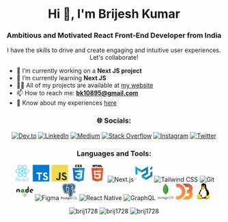 <h1 align="center">Hi 👋, I'm Brijesh Kumar</h1>
<h3 align="center">Ambitious and Motivated React Front-End Developer from India</h3>

<p align="center">
  I have the skills to drive and create engaging and intuitive user experiences. Let's collaborate!
</p>

- 🔭 I’m currently working on a **Next JS project**
- 🌱 I’m currently learning **Next JS**
- 👨‍💻 All of my projects are available at [my website](https://www.brijesh.app/)
- 📫 How to reach me: **bk10895@gmail.com**
- 📄 Know about my experiences [here](https://www.brijesh.app/brijesh_resume.pdf)

<h3 align="center">🌐 Socials:</h3>
<p align="center">
  <a href="https://dev.to/brij1728" target="blank"><img alt="Dev.to" src="https://img.shields.io/badge/DEV.TO-0A0A0A?style=for-the-badge&logo=dev.to&logoColor=white"/></a>
  <a href="https://www.linkedin.com/in/brijeshapp/" target="blank"><img alt="LinkedIn" src="https://img.shields.io/badge/LINKEDIN-0077B5?style=for-the-badge&logo=linkedin&logoColor=white"/></a>
  <a href="https://bk10895.medium.com/" target="blank"><img alt="Medium" src="https://img.shields.io/badge/MEDIUM-12100E?style=for-the-badge&logo=medium&logoColor=white"/></a>
  <a href="https://stackoverflow.com/users/24711935/brijesh-kumar" target="blank"><img alt="Stack Overflow" src="https://img.shields.io/badge/STACK%20OVERFLOW-FE7A16?style=for-the-badge&logo=stack-overflow&logoColor=white"/></a>
  <a href="https://www.instagram.com/brij.1728/" target="blank"><img alt="Instagram" src="https://img.shields.io/badge/INSTAGRAM-E4405F?style=for-the-badge&logo=instagram&logoColor=white"/></a>
<a href="https://twitter.com/bk10895" target="blank">
  <img alt="Twitter" src="https://img.shields.io/badge/-Twitter-000000?style=for-the-badge&logo=x&logoColor=white"/>
</a>

</p>

<h3 align="center">Languages and Tools:</h3>
<p align="center">
  <img src="https://raw.githubusercontent.com/devicons/devicon/master/icons/react/react-original-wordmark.svg" alt="React" width="40" height="40"/>
  <img src="https://raw.githubusercontent.com/devicons/devicon/master/icons/typescript/typescript-original.svg" alt="TypeScript" width="40" height="40"/>
  <img src="https://raw.githubusercontent.com/devicons/devicon/master/icons/javascript/javascript-original.svg" alt="JavaScript" width="40" height="40"/>
  <img src="https://raw.githubusercontent.com/devicons/devicon/master/icons/css3/css3-original-wordmark.svg" alt="CSS3" width="40" height="40"/>
  <img src="https://raw.githubusercontent.com/devicons/devicon/master/icons/html5/html5-original-wordmark.svg" alt="HTML5" width="40" height="40"/>
  <img src="https://cdn.worldvectorlogo.com/logos/nextjs-2.svg" alt="Next.js" width="40" height="40"/>
  <img src="https://raw.githubusercontent.com/devicons/devicon/master/icons/materialui/materialui-original.svg" alt="Material-UI" width="40" height="40"/>
  <img src="https://www.vectorlogo.zone/logos/tailwindcss/tailwindcss-icon.svg" alt="Tailwind CSS" width="40" height="40"/>
  <img src="https://www.vectorlogo.zone/logos/git-scm/git-scm-icon.svg" alt="Git" width="40" height="40"/>
  <img src="https://raw.githubusercontent.com/devicons/devicon/master/icons/nodejs/nodejs-original-wordmark.svg" alt="Node.js" width="40" height="40"/>
  <img src="https://www.vectorlogo.zone/logos/figma/figma-icon.svg" alt="Figma" width="40" height="40"/>
  <img src="https://raw.githubusercontent.com/devicons/devicon/master/icons/postgresql/postgresql-original-wordmark.svg" alt="PostgreSQL" width="40" height="40"/>
  <img src="https://reactnative.dev/img/header_logo.svg" alt="React Native" width="40" height="40"/>
  <img src="https://www.vectorlogo.zone/logos/graphql/graphql-icon.svg" alt="GraphQL" width="40" height="40"/>
  <img src="https://raw.githubusercontent.com/devicons/devicon/master/icons/mongodb/mongodb-original-wordmark.svg" alt="MongoDB" width="40" height="40"/>
  <img src="https://raw.githubusercontent.com/devicons/devicon/master/icons/d3js/d3js-original.svg" alt="D3.js" width="40" height="40"/>
  <img src="https://raw.githubusercontent.com/devicons/devicon/master/icons/linux/linux-original.svg" alt="Linux" width="40" height="40"/>
</p>

<p align="center">
  <img src="https://github-readme-stats.vercel.app/api/top-langs?username=brij1728&show_icons=true&locale=en&layout=compact" alt="brij1728" />
  <img src="https://github-readme-stats.vercel.app/api?username=brij1728&show_icons=true&locale=en" alt="brij1728" />
  <img src="https://github-readme-streak-stats.herokuapp.com/?user=brij1728" alt="brij1728" />
</p>
